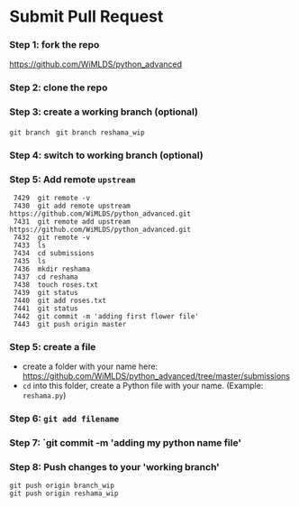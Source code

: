 # Submit Pull Request

### Step 1:  fork the repo
https://github.com/WiMLDS/python_advanced

### Step 2:  clone the repo

### Step 3:  create a working branch (optional)
`git branch `
`git branch reshama_wip`

### Step 4:  switch to working branch (optional)

### Step 5:  Add remote `upstream`
```
 7429  git remote -v
 7430  git add remote upstream https://github.com/WiMLDS/python_advanced.git
 7431  git remote add upstream https://github.com/WiMLDS/python_advanced.git
 7432  git remote -v
 7433  ls
 7434  cd submissions
 7435  ls
 7436  mkdir reshama
 7437  cd reshama
 7438  touch roses.txt
 7439  git status
 7440  git add roses.txt
 7441  git status
 7442  git commit -m 'adding first flower file'
 7443  git push origin master
```

### Step 5:  create a file
* create a folder with your name here:  https://github.com/WiMLDS/python_advanced/tree/master/submissions
* `cd` into this folder, create a Python file with your name.  (Example:  `reshama.py`)

### Step 6:  `git add filename`


### Step 7:  `git commit -m 'adding my python name file'

### Step 8:  Push changes to your 'working branch'
`git push origin branch_wip`  
`git push origin reshama_wip`
